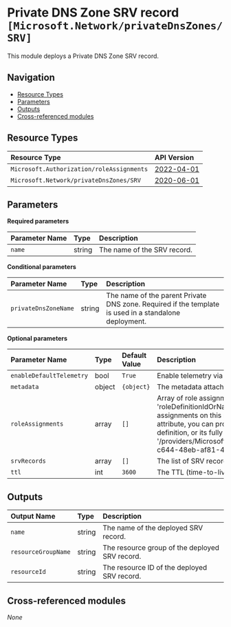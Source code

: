 # Private DNS Zone SRV record `[Microsoft.Network/privateDnsZones/SRV]`

This module deploys a Private DNS Zone SRV record.

## Navigation

- [Resource Types](#Resource-Types)
- [Parameters](#Parameters)
- [Outputs](#Outputs)
- [Cross-referenced modules](#Cross-referenced-modules)

## Resource Types

| Resource Type | API Version |
| :-- | :-- |
| `Microsoft.Authorization/roleAssignments` | [2022-04-01](https://learn.microsoft.com/en-us/azure/templates/Microsoft.Authorization/2022-04-01/roleAssignments) |
| `Microsoft.Network/privateDnsZones/SRV` | [2020-06-01](https://learn.microsoft.com/en-us/azure/templates/Microsoft.Network/2020-06-01/privateDnsZones/SRV) |

## Parameters

**Required parameters**

| Parameter Name | Type | Description |
| :-- | :-- | :-- |
| `name` | string | The name of the SRV record. |

**Conditional parameters**

| Parameter Name | Type | Description |
| :-- | :-- | :-- |
| `privateDnsZoneName` | string | The name of the parent Private DNS zone. Required if the template is used in a standalone deployment. |

**Optional parameters**

| Parameter Name | Type | Default Value | Description |
| :-- | :-- | :-- | :-- |
| `enableDefaultTelemetry` | bool | `True` | Enable telemetry via a Globally Unique Identifier (GUID). |
| `metadata` | object | `{object}` | The metadata attached to the record set. |
| `roleAssignments` | array | `[]` | Array of role assignment objects that contain the 'roleDefinitionIdOrName' and 'principalId' to define RBAC role assignments on this resource. In the roleDefinitionIdOrName attribute, you can provide either the display name of the role definition, or its fully qualified ID in the following format: '/providers/Microsoft.Authorization/roleDefinitions/c2f4ef07-c644-48eb-af81-4b1b4947fb11'. |
| `srvRecords` | array | `[]` | The list of SRV records in the record set. |
| `ttl` | int | `3600` | The TTL (time-to-live) of the records in the record set. |


## Outputs

| Output Name | Type | Description |
| :-- | :-- | :-- |
| `name` | string | The name of the deployed SRV record. |
| `resourceGroupName` | string | The resource group of the deployed SRV record. |
| `resourceId` | string | The resource ID of the deployed SRV record. |

## Cross-referenced modules

_None_
